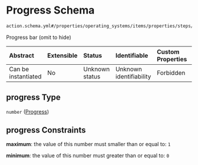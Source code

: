# Progress Schema

```txt
action.schema.yml#/properties/operating_systems/items/properties/steps/items/properties/actions/items/properties/core:info/properties/progress
```

Progress bar (omit to hide)

| Abstract            | Extensible | Status         | Identifiable            | Custom Properties | Additional Properties | Access Restrictions | Defined In                                                          |
| :------------------ | :--------- | :------------- | :---------------------- | :---------------- | :-------------------- | :------------------ | :------------------------------------------------------------------ |
| Can be instantiated | No         | Unknown status | Unknown identifiability | Forbidden         | Allowed               | none                | [device.schema.json*](../device.schema.json "open original schema") |

## progress Type

`number` ([Progress](device-properties-operating-systems-operating-system-properties-steps-step-properties-group-step-action-properties-coreinfo-action-properties-progress.md))

## progress Constraints

**maximum**: the value of this number must smaller than or equal to: `1`

**minimum**: the value of this number must greater than or equal to: `0`
